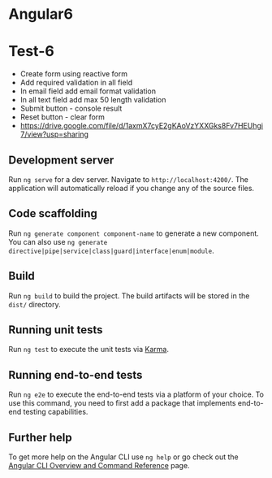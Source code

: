 # Angular6

# Test-6
- Create form using reactive form
- Add required validation in all field
- In email field add email format validation
- In all text field add max 50 length validation
- Submit button - console result
- Reset button - clear form
- https://drive.google.com/file/d/1axmX7cyE2gKAoVzYXXGks8Fv7HEUhgi7/view?usp=sharing 

## Development server

Run `ng serve` for a dev server. Navigate to `http://localhost:4200/`. The application will automatically reload if you change any of the source files.

## Code scaffolding

Run `ng generate component component-name` to generate a new component. You can also use `ng generate directive|pipe|service|class|guard|interface|enum|module`.

## Build

Run `ng build` to build the project. The build artifacts will be stored in the `dist/` directory.

## Running unit tests

Run `ng test` to execute the unit tests via [Karma](https://karma-runner.github.io).

## Running end-to-end tests

Run `ng e2e` to execute the end-to-end tests via a platform of your choice. To use this command, you need to first add a package that implements end-to-end testing capabilities.

## Further help

To get more help on the Angular CLI use `ng help` or go check out the [Angular CLI Overview and Command Reference](https://angular.io/cli) page.
